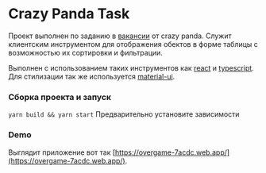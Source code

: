 # Crazy Panda Task

Проект выполнен по заданию в [вакансии](https://hh.ru/vacancy/42505967) от crazy panda. Cлужит клиентским инструментом для отображения обектов в форме таблицы с возможностью их сортировки и фильтрации.

Выполнен с использованием таких инструментов как  [react](https://ru.reactjs.org/) и [typescript](https://www.typescriptlang.org/). Для стилизации так же используется [material-ui](https://material-ui.com/ru/).

### Сборка проекта и запуск

```yarn build && yarn start``` 
Предварительно установите зависимости

### Demo
Выглядит приложение вот так [https://overgame-7acdc.web.app/](https://overgame-7acdc.web.app/).
